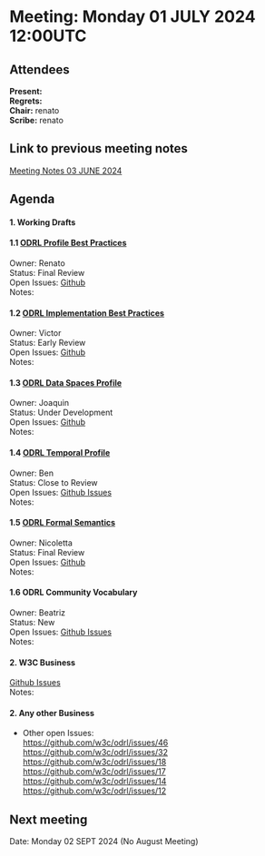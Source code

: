# Meeting:  Monday 01 JULY 2024 12:00UTC

## Attendees

**Present:**      
**Regrets:**    
**Chair:**   renato    
**Scribe:**   renato  

## Link to previous meeting notes

[Meeting Notes 03 JUNE 2024](meeting-2024-06-03.md)

## Agenda

#### 1. Working Drafts   

#### 1.1 [ODRL Profile Best Practices](https://w3c.github.io/odrl/profile-bp/)
Owner: Renato  
Status: Final Review  
Open Issues: [Github](https://github.com/w3c/odrl/issues?q=is%3Aissue+is%3Aopen+label%3A%22Profile+Best+Practices%22)  
Notes:


#### 1.2 [ODRL Implementation Best Practices](https://w3c.github.io/odrl/bp/)
Owner: Victor  
Status: Early Review  
Open Issues: [Github](https://github.com/w3c/odrl/issues?q=is%3Aissue+is%3Aopen+label%3A%22Implementation+Best+Practices%22)  
Notes:


#### 1.3 [ODRL Data Spaces Profile](https://w3c.github.io/odrl/profile-bigdata/)
Owner: Joaquin  
Status: Under Development  
Open Issues: [Github](https://github.com/w3c/odrl/issues?q=is%3Aissue+is%3Aopen+label%3A%22Big+Data%22)  
Notes:



#### 1.4 [ODRL Temporal Profile](https://w3c.github.io/odrl/profile-temporal/)
Owner: Ben  
Status: Close to Review  
Open Issues: [Github Issues](https://github.com/w3c/odrl/issues?q=is%3Aissue+is%3Aopen+label%3A%22Temporal+Profile%22)  
Notes:

#### 1.5 [ODRL Formal Semantics](https://w3c.github.io/odrl/formal-semantics/)
Owner: Nicoletta  
Status: Final Review  
Open Issues: [Github](https://github.com/w3c/odrl/issues?q=is%3Aissue+is%3Aopen+label%3A%22Formal+Semantics%22)  
Notes:


#### 1.6 ODRL Community Vocabulary
Owner: Beatriz  
Status: New  
Open Issues: [Github Issues](https://github.com/w3c/odrl/issues?q=is%3Aissue+is%3Aopen+label%3A%22Community+Vocabulary%22)   
Notes:



#### 2. W3C Business

[Github Issues](https://github.com/w3c/odrl/issues?q=is%3Aissue+is%3Aopen+label%3AW3C)  
Notes:


#### 2. Any other Business

- Other open Issues:  
https://github.com/w3c/odrl/issues/46  
https://github.com/w3c/odrl/issues/32  
https://github.com/w3c/odrl/issues/18  
https://github.com/w3c/odrl/issues/17   
https://github.com/w3c/odrl/issues/14  
https://github.com/w3c/odrl/issues/12


## Next meeting

Date: Monday 02 SEPT 2024 (No August Meeting)

